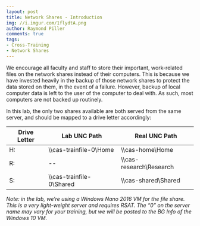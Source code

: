 ```yaml
---
layout: post
title: Network Shares - Introduction
img: //i.imgur.com/1flydtA.png
author: Raymond Piller
comments: true
tags:
- Cross-Training
- Network Shares
---
```

We encourage all faculty and staff to store their important, work-related files on the network shares instead of their computers.
This is because we have invested heavily in the backup of those network shares to protect the data stored on them, in the event of a failure.
However, backup of local computer data is left to the user of the computer to deal with.
As such, most computers are not backed up routinely.

In this lab, the only two shares available are both served from the same server, and should be mapped to a drive letter accordingly:

| Drive Letter | Lab UNC Path | Real UNC Path |
| --- | --- | --- |
| H: | \\\\cas-trainfile-0\\Home | \\\\cas-home\\Home |
| R: | -- | \\\\cas-research\\Research |
| S: | \\\\cas-trainfile-0\\Shared | \\\\cas-shared\\Shared |

*Note: in the lab, we’re using a Windows Nano 2016 VM for the file share.*
*This is a very light-weight server and requires RSAT.*
*The “0” on the server name may vary for your training, but we will be posted to the BG Info of the Windows 10 VM.*